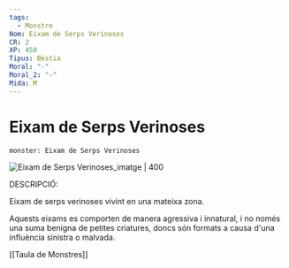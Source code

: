 ```yaml
---
tags:
  - Monstre
Nom: Eixam de Serps Verinoses
CR: 2
XP: 450
Tipus: Bèstia
Moral: "-"
Moral_2: "-"
Mida: M
---
```

# Eixam de Serps Verinoses

```statblock
monster: Eixam de Serps Verinoses
```

![Eixam de Serps Verinoses_imatge | 400](https://i.pinimg.com/564x/20/ee/3f/20ee3f8906b0d102774e98e7ee7eaef8.jpg)

DESCRIPCIÓ: 

Eixam de serps verinoses vivint en una mateixa zona.

Aquests eixams es comporten de manera agressiva i innatural, i no només una suma benigna de petites criatures, doncs són formats a causa d'una influència sinistra o malvada.

[[Taula de Monstres]]
